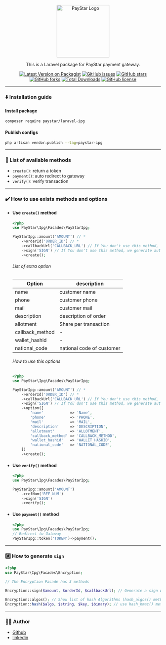 <p align="center"><a href="https://paystar.ir" target="_blank"><img src="https://paystar.ir/homepage/image/logo.svg" width="170" alt="PayStar Logo"></a></p>

<p align="center">This is a Laravel package for PayStar payment gateway.</p>

<div align="center">
    
[![Latest Version on Packagist](https://img.shields.io/packagist/v/paystar/laravel-ipg.svg?style=flat-square)](https://packagist.org/packages/paystar/laravel-ipg)
[![GitHub issues](https://img.shields.io/github/issues/imvahid/paystar-ipg?style=flat-square)](https://github.com/imvahid/paystar-ipg/issues)
[![GitHub stars](https://img.shields.io/github/stars/imvahid/paystar-ipg?style=flat-square)](https://github.com/imvahid/paystar-ipg/stargazers)
[![GitHub forks](https://img.shields.io/github/forks/imvahid/paystar-ipg?style=flat-square)](https://github.com/imvahid/paystar-ipg/network)
[![Total Downloads](https://img.shields.io/packagist/dt/paystar/laravel-ipg.svg?style=flat-square)](https://packagist.org/packages/paystar/laravel-ipg)
[![GitHub license](https://img.shields.io/github/license/imvahid/paystar-ipg?style=flat-square)](https://github.com/imvahid/paystar-ipg/blob/master/LICENSE)
    
</div>

--------------------------

### :arrow_down: Installation guide

#### Install package
```bash
composer require paystar/laravel-ipg
```
#### Publish configs

```bash
php artisan vendor:publish --tag=paystar-ipg
```

--------------------------

### :book: List of available methods
- <code>create()</code>: return a token
- <code>payment()</code>: auto redirect to gateway
- <code>verify()</code>: verify transaction

--------------------------

### :heavy_check_mark: How to use exists methods and options

- #### Use <code>create()</code> method
    ```php
    <?php
    use PayStar\Ipg\Facades\PayStarIpg;
    
    PayStarIpg::amount('AMOUNT') // *
        ->orderId('ORDER_ID') // *
        ->callbackUrl('CALLBACK_URL') // If You don't use this method, we set this from config
        ->sign('SIGN') // If You don't use this method, we generate auto a sign
        ->create();
    ```
    ###### List of extra option
    | Option  | description |
    |---| ------------- |
    | name  | customer name |
    | phone  | customer phone |
    | mail  | customer mail |
    | description  | description of order |
    | allotment  | Share per transaction |
    | callback_method  | - |
    | wallet_hashid  | - |
    | national_code  | national code of customer |
    
    ###### How to use this options
    ```php
    <?php
    use PayStar\Ipg\Facades\PayStarIpg;
    
  PayStarIpg::amount('AMOUNT') // *
        ->orderId('ORDER_ID') // *
        ->callbackUrl('CALLBACK_URL') // If You don't use this method, we set this from config
        ->sign('SIGN') // If You don't use this method, we generate auto a sign
        ->option([
            'name'            => 'Name',
            'phone'           => 'PHONE',
            'mail'            => 'MAIL',
            'description'     => 'DESCRIPTION',
            'allotment'       => 'ALLOTMENT',
            'callback_method' => 'CALLBACK_METHOD',
            'wallet_hashid'   => 'WALLET_HASHID',
            'national_code'   => 'NATIONAL_CODE',
        ])
        ->create();
    ```

- #### Use <code>verify()</code> method
    ```php
    <?php
    use PayStar\Ipg\Facades\PayStarIpg;
    
    PayStarIpg::amount('AMOUNT')
        ->refNum('REF_NUM')
        ->sign('SIGN')
        ->verify();
    ```

- #### Use <code>payment()</code> method
    ```php
    <?php
    use PayStar\Ipg\Facades\PayStarIpg;
    // Redirect to Gateway
    PayStarIpg::token('TOKEN')->payment();
    ```

--------------------------

### #️⃣ How to generate <code>sign</code>
```php
<?php
use PayStar\Ipg\Facades\Encryption;

// The Encryption Facade has 3 methods

Encryption::sign($amount, $orderId, $callbackUrl); // Generate a sign with set algorithm in config file

Encryption::algos(); // Show list of hash Algorithms (hash_algos() method)
Encryption::hash($algo, $string, $key, $binary); // use hash_hmac() method
```
  
--------------------------

### :man_technologist: Author

- [Github](https://github.com/imvahid)
- [linkedin](https://www.linkedin.com/in/imvahid)
